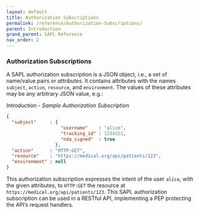 ```yaml
---
layout: default
title: Authorization Subscriptions
permalink: /reference/Authorization-Subscriptions/
parent: Introduction
grand_parent: SAPL Reference
nav_order: 2
---
```


### Authorization Subscriptions

A SAPL authorization subscription is a JSON object, i.e., a set of name/value pairs or *attributes*. It contains attributes with the names `subject`, `action`, `resource`, and `environment`. The values of these attributes may be any arbitrary JSON value, e.g.:

*Introduction - Sample Authorization Subscription*

```json
{
  "subject"     : {
                    "username"    : "alice",
                    "tracking_id" : 1234321,
                    "nda_signed"  : true
                  },
  "action"      : "HTTP:GET",
  "resource"    : "https://medical.org/api/patients/123",
  "environment" : null
}
```

This authorization subscription expresses the intent of the user `alice`, with the given attributes, to `HTTP:GET` the resource at `https://medical.org/api/patients/123`. This SAPL authorization subscription can be used in a RESTful API, implementing a PEP protecting the API’s request handlers.